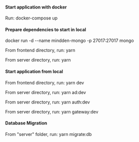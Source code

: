 #### Start application with docker

Run: docker-compose up

#### Prepare dependencies to start in local

docker run -d --name mindden-mongo -p 27017:27017 mongo

From frontend directory, run: yarn

From server directory, run: yarn

#### Start application from local

From frontend directory, run: yarn dev

From server directory, run: yarn ad:dev

From server directory, run: yarn auth:dev

From server directory, run: yarn gateway:dev

#### Database Migration

From "server" folder, run: yarn migrate:db
